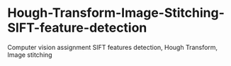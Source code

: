 # Hough-Transform-Image-Stitching-SIFT-feature-detection
Computer vision assignment SIFT features detection, Hough Transform, Image stitching
